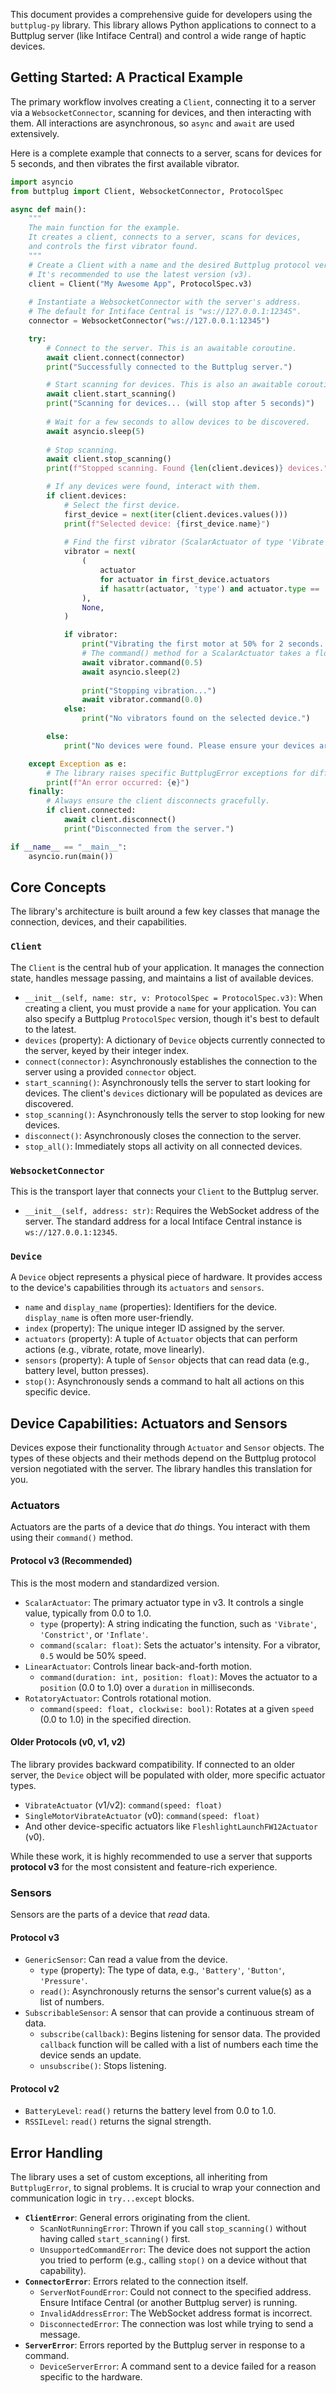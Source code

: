 This document provides a comprehensive guide for developers using the `buttplug-py` library. This library allows Python applications to connect to a Buttplug server (like Intiface Central) and control a wide range of haptic devices.

## Getting Started: A Practical Example

The primary workflow involves creating a `Client`, connecting it to a server via a `WebsocketConnector`, scanning for devices, and then interacting with them. All interactions are asynchronous, so `async` and `await` are used extensively.

Here is a complete example that connects to a server, scans for devices for 5 seconds, and then vibrates the first available vibrator.

```python
import asyncio
from buttplug import Client, WebsocketConnector, ProtocolSpec

async def main():
    """
    The main function for the example.
    It creates a client, connects to a server, scans for devices,
    and controls the first vibrator found.
    """
    # Create a Client with a name and the desired Buttplug protocol version.
    # It's recommended to use the latest version (v3).
    client = Client("My Awesome App", ProtocolSpec.v3)
    
    # Instantiate a WebsocketConnector with the server's address.
    # The default for Intiface Central is "ws://127.0.0.1:12345".
    connector = WebsocketConnector("ws://127.0.0.1:12345")

    try:
        # Connect to the server. This is an awaitable coroutine.
        await client.connect(connector)
        print("Successfully connected to the Buttplug server.")

        # Start scanning for devices. This is also an awaitable coroutine.
        await client.start_scanning()
        print("Scanning for devices... (will stop after 5 seconds)")
        
        # Wait for a few seconds to allow devices to be discovered.
        await asyncio.sleep(5)
        
        # Stop scanning.
        await client.stop_scanning()
        print(f"Stopped scanning. Found {len(client.devices)} devices.")

        # If any devices were found, interact with them.
        if client.devices:
            # Select the first device.
            first_device = next(iter(client.devices.values()))
            print(f"Selected device: {first_device.name}")
            
            # Find the first vibrator (ScalarActuator of type 'Vibrate' in v3).
            vibrator = next(
                (
                    actuator
                    for actuator in first_device.actuators
                    if hasattr(actuator, 'type') and actuator.type == 'Vibrate'
                ),
                None,
            )

            if vibrator:
                print("Vibrating the first motor at 50% for 2 seconds...")
                # The command() method for a ScalarActuator takes a float from 0.0 to 1.0.
                await vibrator.command(0.5)
                await asyncio.sleep(2)
                
                print("Stopping vibration...")
                await vibrator.command(0.0)
            else:
                print("No vibrators found on the selected device.")

        else:
            print("No devices were found. Please ensure your devices are on and in pairing mode.")

    except Exception as e:
        # The library raises specific ButtplugError exceptions for different issues.
        print(f"An error occurred: {e}")
    finally:
        # Always ensure the client disconnects gracefully.
        if client.connected:
            await client.disconnect()
            print("Disconnected from the server.")

if __name__ == "__main__":
    asyncio.run(main())
```


## Core Concepts

The library's architecture is built around a few key classes that manage the connection, devices, and their capabilities.

### `Client`
The `Client` is the central hub of your application. It manages the connection state, handles message passing, and maintains a list of available devices.

*   `__init__(self, name: str, v: ProtocolSpec = ProtocolSpec.v3)`: When creating a client, you must provide a `name` for your application. You can also specify a Buttplug `ProtocolSpec` version, though it's best to default to the latest.
*   `devices` (property): A dictionary of `Device` objects currently connected to the server, keyed by their integer index.
*   `connect(connector)`: Asynchronously establishes the connection to the server using a provided `connector` object.
*   `start_scanning()`: Asynchronously tells the server to start looking for devices. The client's `devices` dictionary will be populated as devices are discovered.
*   `stop_scanning()`: Asynchronously tells the server to stop looking for new devices.
*   `disconnect()`: Asynchronously closes the connection to the server.
*   `stop_all()`: Immediately stops all activity on all connected devices.

### `WebsocketConnector`
This is the transport layer that connects your `Client` to the Buttplug server.

*   `__init__(self, address: str)`: Requires the WebSocket address of the server. The standard address for a local Intiface Central instance is `ws://127.0.0.1:12345`.

### `Device`
A `Device` object represents a physical piece of hardware. It provides access to the device's capabilities through its `actuators` and `sensors`.

*   `name` and `display_name` (properties): Identifiers for the device. `display_name` is often more user-friendly.
*   `index` (property): The unique integer ID assigned by the server.
*   `actuators` (property): A tuple of `Actuator` objects that can perform actions (e.g., vibrate, rotate, move linearly).
*   `sensors` (property): A tuple of `Sensor` objects that can read data (e.g., battery level, button presses).
*   `stop()`: Asynchronously sends a command to halt all actions on this specific device.

## Device Capabilities: Actuators and Sensors

Devices expose their functionality through `Actuator` and `Sensor` objects. The types of these objects and their methods depend on the Buttplug protocol version negotiated with the server. The library handles this translation for you.

### Actuators

Actuators are the parts of a device that *do* things. You interact with them using their `command()` method.

#### Protocol v3 (Recommended)
This is the most modern and standardized version.

*   `ScalarActuator`: The primary actuator type in v3. It controls a single value, typically from 0.0 to 1.0.
    *   `type` (property): A string indicating the function, such as `'Vibrate'`, `'Constrict'`, or `'Inflate'`.
    *   `command(scalar: float)`: Sets the actuator's intensity. For a vibrator, `0.5` would be 50% speed.
*   `LinearActuator`: Controls linear back-and-forth motion.
    *   `command(duration: int, position: float)`: Moves the actuator to a `position` (0.0 to 1.0) over a `duration` in milliseconds.
*   `RotatoryActuator`: Controls rotational motion.
    *   `command(speed: float, clockwise: bool)`: Rotates at a given `speed` (0.0 to 1.0) in the specified direction.

#### Older Protocols (v0, v1, v2)
The library provides backward compatibility. If connected to an older server, the `Device` object will be populated with older, more specific actuator types.

*   `VibrateActuator` (v1/v2): `command(speed: float)`
*   `SingleMotorVibrateActuator` (v0): `command(speed: float)`
*   And other device-specific actuators like `FleshlightLaunchFW12Actuator` (v0).

While these work, it is highly recommended to use a server that supports **protocol v3** for the most consistent and feature-rich experience.

### Sensors

Sensors are the parts of a device that *read* data.

#### Protocol v3
*   `GenericSensor`: Can read a value from the device.
    *   `type` (property): The type of data, e.g., `'Battery'`, `'Button'`, `'Pressure'`.
    *   `read()`: Asynchronously returns the sensor's current value(s) as a list of numbers.
*   `SubscribableSensor`: A sensor that can provide a continuous stream of data.
    *   `subscribe(callback)`: Begins listening for sensor data. The provided `callback` function will be called with a list of numbers each time the device sends an update.
    *   `unsubscribe()`: Stops listening.

#### Protocol v2
*   `BatteryLevel`: `read()` returns the battery level from 0.0 to 1.0.
*   `RSSILevel`: `read()` returns the signal strength.

## Error Handling

The library uses a set of custom exceptions, all inheriting from `ButtplugError`, to signal problems. It is crucial to wrap your connection and communication logic in `try...except` blocks.

*   **`ClientError`**: General errors originating from the client.
    *   `ScanNotRunningError`: Thrown if you call `stop_scanning()` without having called `start_scanning()` first.
    *   `UnsupportedCommandError`: The device does not support the action you tried to perform (e.g., calling `stop()` on a device without that capability).
*   **`ConnectorError`**: Errors related to the connection itself.
    *   `ServerNotFoundError`: Could not connect to the specified address. Ensure Intiface Central (or another Buttplug server) is running.
    *   `InvalidAddressError`: The WebSocket address format is incorrect.
    *   `DisconnectedError`: The connection was lost while trying to send a message.
*   **`ServerError`**: Errors reported by the Buttplug server in response to a command.
    *   `DeviceServerError`: A command sent to a device failed for a reason specific to the hardware.